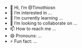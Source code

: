 - 👋 Hi, I’m @Timothiosn
- 👀 I’m interested in ...
- 🌱 I’m currently learning ...
- 💞️ I’m looking to collaborate on ...
- 📫 How to reach me ...
- 😄 Pronouns: ...
- ⚡ Fun fact: ...

<!---
Timothiosn/Timothiosn is a ✨ special ✨ repository because its `README.md` (this file) appears on your GitHub profile.
You can click the Preview link to take a look at your changes.
--->
